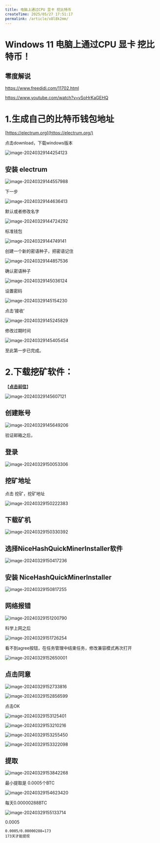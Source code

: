 ```yaml
---
title: 电脑上通过CPU 显卡 挖比特币
createTime: 2025/05/27 17:51:17
permalink: /article/x8l8k2mm/
---
```

# Windows 11 电脑上通过CPU 显卡 挖比特币！



## 零度解说

https://www.freedidi.com/11702.html

https://www.youtube.com/watch?v=vSoHrKaGEHQ



# 1.生成自己的比特币钱包地址

[https://electrum.org](https://electrum.org/)

点击download，下载windows版本

![image-20240329144254123](https://imgoss.xgss.net/picgo/image-20240329144254123.png?aliyun)

## 安装 electrum

![image-20240329144557988](https://imgoss.xgss.net/picgo/image-20240329144557988.png?aliyun)

下一步

![image-20240329144636413](https://imgoss.xgss.net/picgo/image-20240329144636413.png?aliyun)

默认或者修改名字

![image-20240329144724292](https://imgoss.xgss.net/picgo/image-20240329144724292.png?aliyun)

标准钱包

![image-20240329144749141](https://imgoss.xgss.net/picgo/image-20240329144749141.png?aliyun)

创建一个新的密语种子，把密语记住

![image-20240329144857536](https://imgoss.xgss.net/picgo/image-20240329144857536.png?aliyun)

确认密语种子

![image-20240329145036124](https://imgoss.xgss.net/picgo/image-20240329145036124.png?aliyun)

设置密码

![image-20240329145154230](https://imgoss.xgss.net/picgo/image-20240329145154230.png?aliyun)



点击‘接收’

![image-20240329145245829](https://imgoss.xgss.net/picgo/image-20240329145245829.png?aliyun)

修改过期时间

![image-20240329145405454](https://imgoss.xgss.net/picgo/image-20240329145405454.png?aliyun)

至此第一步已完成。

# 2.下载挖矿软件：

【**[点击前往](https://www.nicehash.com/)**】

![image-20240329145607121](https://imgoss.xgss.net/picgo/image-20240329145607121.png?aliyun)



## 创建账号

![image-20240329145649206](https://imgoss.xgss.net/picgo/image-20240329145649206.png?aliyun)



验证邮箱之后，

## 登录

![image-20240329150053306](https://imgoss.xgss.net/picgo/image-20240329150053306.png?aliyun)



## 挖矿地址

点击 挖矿，挖矿地址

![image-20240329150222383](https://imgoss.xgss.net/picgo/image-20240329150222383.png?aliyun)

## 下载矿机

![image-20240329150330392](https://imgoss.xgss.net/picgo/image-20240329150330392.png?aliyun)

## 选择NiceHashQuickMinerInstaller软件

![image-20240329150417236](https://imgoss.xgss.net/picgo/image-20240329150417236.png?aliyun)

## 安装 NiceHashQuickMinerInstaller

![image-20240329150817255](https://imgoss.xgss.net/picgo/image-20240329150817255.png?aliyun)

## 网络报错

![image-20240329151200790](https://imgoss.xgss.net/picgo/image-20240329151200790.png?aliyun)

科学上网之后

![image-20240329151726254](https://imgoss.xgss.net/picgo/image-20240329151726254.png?aliyun)

看不到agree按钮，在任务管理中结束任务，修改兼容模式再次打开

![image-20240329152650001](https://imgoss.xgss.net/picgo/image-20240329152650001.png?aliyun)

## 点击同意

![image-20240329152733816](https://imgoss.xgss.net/picgo/image-20240329152733816.png?aliyun)



![image-20240329152856599](https://imgoss.xgss.net/picgo/image-20240329152856599.png?aliyun)

点击OK

![image-20240329153125401](https://imgoss.xgss.net/picgo/image-20240329153125401.png?aliyun)



![image-20240329153210216](https://imgoss.xgss.net/picgo/image-20240329153210216.png?aliyun)

![image-20240329153255450](https://imgoss.xgss.net/picgo/image-20240329153255450.png?aliyun)

![image-20240329153322098](https://imgoss.xgss.net/picgo/image-20240329153322098.png?aliyun)



## 提取

![image-20240329153842268](https://imgoss.xgss.net/picgo/image-20240329153842268.png?aliyun)

最小提取是 0.0005个BTC

![image-20240329154623420](https://imgoss.xgss.net/picgo/image-20240329154623420.png?aliyun)



每天0.00000288BTC

![image-20240329155133714](https://imgoss.xgss.net/picgo/image-20240329155133714.png?aliyun)

0.0005

```
0.0005/0.00000288=173
173天才能提现
```



